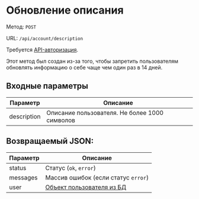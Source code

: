 # Обновление описания
Метод: `POST`

URL: `/api/account/description`

Требуется [API-авторизация](/{{route}}/{{version}}/apiauth "Авторизация внутри API").

Этот метод был создан из-за того, чтобы запретить пользователям обновлять информацию о себе чаще чем один раз в 14 дней.

## Входные параметры
| Параметр | Описание |
| ------------ | ------------ |
| description | Описание пользователя. Не более 1000 символов |

## Возвращаемый JSON:
| Параметр | Описание |
| ------------ | ------------ |
| status | Статус (`ok`, `error`) |
| messages | Массив ошибок (если статус `error`) |
| user | [Объект пользователя из БД](/{{route}}/{{version}}/objects/user "Объект пользователя") |
